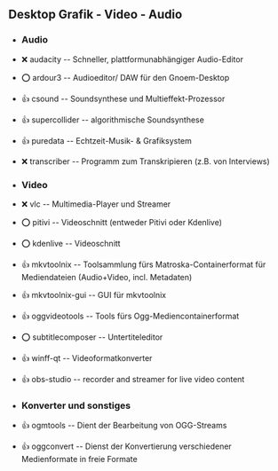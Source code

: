 ##  Desktop Grafik - Video - Audio

- ###  Audio

- :x:  audacity  --	Schneller, plattformunabhängiger Audio-Editor 

[//]: # (Aktuell nicht installiert, da bereits audacity installiert wird)
- :o:  ardour3  -- Audioeditor/ DAW für den Gnoem-Desktop

[//]: # (Erwähnt von Hochschule für Musik Dresden)
- :+1:  csound  -- Soundsynthese und Multieffekt-Prozessor
- :+1:  supercollider  -- algorithmische Soundsynthese
- :+1:  puredata  -- Echtzeit-Musik- & Grafiksystem

- :x:  transcriber  -- Programm zum Transkripieren (z.B. von Interviews)

- ###  Video

- :x:  vlc  --		Multimedia-Player und Streamer
- :o:  pitivi  -- Videoschnitt (entweder Pitivi oder Kdenlive)
- :o:  kdenlive  -- Videoschnitt
- :+1:  mkvtoolnix  -- Toolsammlung fürs Matroska-Containerformat für Mediendateien (Audio+Video, incl. Metadaten)
- :+1:  mkvtoolnix-gui  -- GUI für mkvtoolnix
- :+1:  oggvideotools  -- Tools fürs Ogg-Mediencontainerformat
- :o:  subtitlecomposer  -- Untertiteleditor
- :+1:  winff-qt  -- Videoformatkonverter
- :+1:  obs-studio  -- recorder and streamer for live video content

- ### Konverter und sonstiges

- :+1:  ogmtools  -- Dient der Bearbeitung von OGG-Streams
- :+1:  oggconvert  -- Dienst der Konvertierung verschiedener Medienformate in freie Formate
